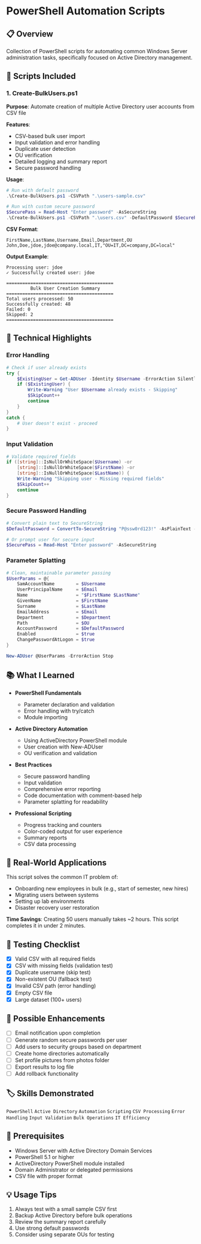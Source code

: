 # PowerShell Automation Scripts

## 📋 Overview

Collection of PowerShell scripts for automating common Windows Server administration tasks, specifically focused on Active Directory management.

## 📜 Scripts Included

### 1. Create-BulkUsers.ps1

**Purpose**: Automate creation of multiple Active Directory user accounts from CSV file

**Features**:
- CSV-based bulk user import
- Input validation and error handling
- Duplicate user detection
- OU verification
- Detailed logging and summary report
- Secure password handling

**Usage**:
```powershell
# Run with default password
.\Create-BulkUsers.ps1 -CSVPath ".\users-sample.csv"

# Run with custom secure password
$SecurePass = Read-Host "Enter password" -AsSecureString
.\Create-BulkUsers.ps1 -CSVPath ".\users.csv" -DefaultPassword $SecurePass
```

**CSV Format**:
```csv
FirstName,LastName,Username,Email,Department,OU
John,Doe,jdoe,jdoe@company.local,IT,"OU=IT,DC=company,DC=local"
```

**Output Example**:
```
Processing user: jdoe
✓ Successfully created user: jdoe

========================================
         Bulk User Creation Summary
========================================
Total users processed: 50
Successfully created: 48
Failed: 0
Skipped: 2
========================================
```

## 🔧 Technical Highlights

### Error Handling
```powershell
# Check if user already exists
try {
    $ExistingUser = Get-ADUser -Identity $Username -ErrorAction SilentlyContinue
    if ($ExistingUser) {
        Write-Warning "User $Username already exists - Skipping"
        $SkipCount++
        continue
    }
}
catch {
    # User doesn't exist - proceed
}
```

### Input Validation
```powershell
# Validate required fields
if ([string]::IsNullOrWhiteSpace($Username) -or
    [string]::IsNullOrWhiteSpace($FirstName) -or
    [string]::IsNullOrWhiteSpace($LastName)) {
    Write-Warning "Skipping user - Missing required fields"
    $SkipCount++
    continue
}
```

### Secure Password Handling
```powershell
# Convert plain text to SecureString
$DefaultPassword = ConvertTo-SecureString "P@ssw0rd123!" -AsPlainText -Force

# Or prompt user for secure input
$SecurePass = Read-Host "Enter password" -AsSecureString
```

### Parameter Splatting
```powershell
# Clean, maintainable parameter passing
$UserParams = @{
    SamAccountName        = $Username
    UserPrincipalName     = $Email
    Name                  = "$FirstName $LastName"
    GivenName             = $FirstName
    Surname               = $LastName
    EmailAddress          = $Email
    Department            = $Department
    Path                  = $OU
    AccountPassword       = $DefaultPassword
    Enabled               = $true
    ChangePasswordAtLogon = $true
}

New-ADUser @UserParams -ErrorAction Stop
```

## 📚 What I Learned

- **PowerShell Fundamentals**
  - Parameter declaration and validation
  - Error handling with try/catch
  - Module importing

- **Active Directory Automation**
  - Using ActiveDirectory PowerShell module
  - User creation with New-ADUser
  - OU verification and validation

- **Best Practices**
  - Secure password handling
  - Input validation
  - Comprehensive error reporting
  - Code documentation with comment-based help
  - Parameter splatting for readability

- **Professional Scripting**
  - Progress tracking and counters
  - Color-coded output for user experience
  - Summary reports
  - CSV data processing

## 🚀 Real-World Applications

This script solves the common IT problem of:
- Onboarding new employees in bulk (e.g., start of semester, new hires)
- Migrating users between systems
- Setting up lab environments
- Disaster recovery user restoration

**Time Savings**: Creating 50 users manually takes ~2 hours. This script completes it in under 2 minutes.

## 🧪 Testing Checklist

- [x] Valid CSV with all required fields
- [x] CSV with missing fields (validation test)
- [x] Duplicate username (skip test)
- [x] Non-existent OU (fallback test)
- [x] Invalid CSV path (error handling)
- [x] Empty CSV file
- [x] Large dataset (100+ users)

## 🎯 Possible Enhancements

- [ ] Email notification upon completion
- [ ] Generate random secure passwords per user
- [ ] Add users to security groups based on department
- [ ] Create home directories automatically
- [ ] Set profile pictures from photos folder
- [ ] Export results to log file
- [ ] Add rollback functionality

## 🏷️ Skills Demonstrated

`PowerShell` `Active Directory` `Automation` `Scripting` `CSV Processing` `Error Handling` `Input Validation` `Bulk Operations` `IT Efficiency`

## 📖 Prerequisites

- Windows Server with Active Directory Domain Services
- PowerShell 5.1 or higher
- ActiveDirectory PowerShell module installed
- Domain Administrator or delegated permissions
- CSV file with proper format

## 💡 Usage Tips

1. Always test with a small sample CSV first
2. Backup Active Directory before bulk operations
3. Review the summary report carefully
4. Use strong default passwords
5. Consider using separate OUs for testing
